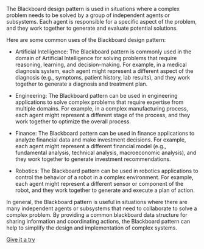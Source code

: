 The Blackboard design pattern is used in situations where a complex problem needs to be solved by a group of independent agents or subsystems. Each agent is responsible for a specific aspect of the problem, and they work together to generate and evaluate potential solutions.

Here are some common uses of the Blackboard design pattern:

- Artificial Intelligence: The Blackboard pattern is commonly used in the domain of Artificial Intelligence for solving problems that require reasoning, learning, and decision-making. For example, in a medical diagnosis system, each agent might represent a different aspect of the diagnosis (e.g., symptoms, patient history, lab results), and they work together to generate a diagnosis and treatment plan.


- Engineering: The Blackboard pattern can be used in engineering applications to solve complex problems that require expertise from multiple domains. For example, in a complex manufacturing process, each agent might represent a different stage of the process, and they work together to optimize the overall process.


- Finance: The Blackboard pattern can be used in finance applications to analyze financial data and make investment decisions. For example, each agent might represent a different financial model (e.g., fundamental analysis, technical analysis, macroeconomic analysis), and they work together to generate investment recommendations.


- Robotics: The Blackboard pattern can be used in robotics applications to control the behavior of a robot in a complex environment. For example, each agent might represent a different sensor or component of the robot, and they work together to generate and execute a plan of action.


In general, the Blackboard pattern is useful in situations where there are many independent agents or subsystems that need to collaborate to solve a complex problem. By providing a common blackboard data structure for sharing information and coordinating actions, the Blackboard pattern can help to simplify the design and implementation of complex systems.

[Give it a try](./../../../../../../../test/java/io/barblin/patterns/behavioral/blackboard/BlackboardTest.java)